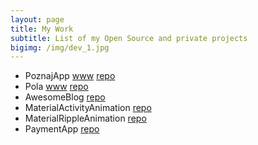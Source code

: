 ```yaml
---
layout: page
title: My Work
subtitle: List of my Open Source and private projects
bigimg: /img/dev_1.jpg
---
```


 - PoznajApp [www](http://poznajapp.pl) [repo](https://github.com/KlubJagiellonski/poznaj-app-android)
 - Pola [www](http://pola-app.pl) [repo](https://github.com/KlubJagiellonski/pola-android)
 - AwesomeBlog [repo](https://github.com/rafalgawlik/AwesomeBlog)
 - MaterialActivityAnimation [repo](https://github.com/rafalgawlik/MaterialActivityAnimations)
 - MaterialRippleAnimation [repo](https://github.com/rafalgawlik/MaterialRippleAnimation)
 - PaymentApp [repo](https://github.com/rafalgawlik/PaymentApp)
